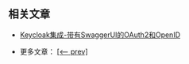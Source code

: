 ## 相关文章

+ [Keycloak集成-带有SwaggerUI的OAuth2和OpenID](docs/Keycloak集成-带有SwaggerUI的OAuth2和OpenID.md)

- 更多文章： [[<-- prev]](../spring-boot-swagger-jwt/README.md)